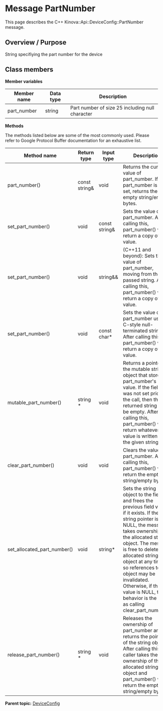 # Message PartNumber

This page describes the C++ Kinova::Api::DeviceConfig::PartNumber message.

## Overview / Purpose

String specifiying the part number for the device

## Class members

 **Member variables** 

|Member name|Data type|Description|
|-----------|---------|-----------|
|part\_number|string|Part number of size 25 including null character|

 **Methods** 

The methods listed below are some of the most commonly used. Please refer to Google Protocol Buffer documentation for an exhaustive list.

|Method name|Return type|Input type|Description|
|-----------|-----------|----------|-----------|
|part\_number\(\)|const string&|void|Returns the current value of part\_number. If part\_number is not set, returns the empty string/empty bytes.|
|set\_part\_number\(\)|void|const string&|Sets the value of part\_number. After calling this, part\_number\(\) will return a copy of value.|
|set\_part\_number\(\)|void|string&&|\(C++11 and beyond\): Sets the value of part\_number, moving from the passed string. After calling this, part\_number\(\) will return a copy of value.|
|set\_part\_number\(\)|void|const char\*|Sets the value of part\_number using a C-style null-terminated string. After calling this, part\_number\(\) will return a copy of value.|
|mutable\_part\_number\(\)|string \*|void|Returns a pointer to the mutable string object that stores part\_number's value. If the field was not set prior to the call, then the returned string will be empty. After calling this, part\_number\(\) will return whatever value is written into the given string.|
|clear\_part\_number\(\)|void|void|Clears the value of part\_number. After calling this, part\_number\(\) will return the empty string/empty bytes.|
|set\_allocated\_part\_number\(\)|void|string\*|Sets the string object to the field and frees the previous field value if it exists. If the string pointer is not NULL, the message takes ownership of the allocated string object. The message is free to delete the allocated string object at any time, so references to the object may be invalidated. Otherwise, if the value is NULL, the behavior is the same as calling clear\_part\_number\(\).|
|release\_part\_number\(\)|string \*|void|Releases the ownership of part\_number and returns the pointer of the string object. After calling this, caller takes the ownership of the allocated string object and part\_number\(\) will return the empty string/empty bytes.|

**Parent topic:** [DeviceConfig](../references/summary_DeviceConfig.md)


